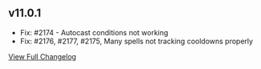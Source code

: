
## v11.0.1
* Fix: #2174 - Autocast conditions not working
* Fix: #2176, #2177, #2175, Many spells not tracking cooldowns properly


[View Full Changelog](https://github.com/ascott18/TellMeWhen/blob/7185a9b9705c7bcac77e7ed1bbb0d69b4600b705/CHANGELOG.md)
